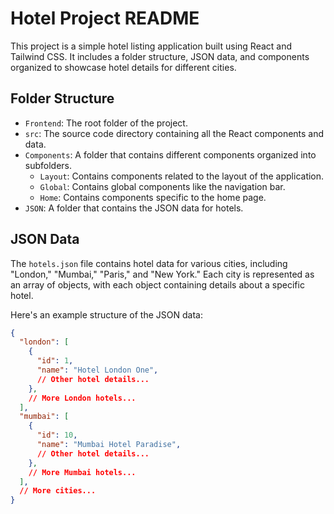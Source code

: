 # Hotel Project README

This project is a simple hotel listing application built using React and Tailwind CSS. It includes a folder structure, JSON data, and components organized to showcase hotel details for different cities.

## Folder Structure

- `Frontend`: The root folder of the project.
- `src`: The source code directory containing all the React components and data.
- `Components`: A folder that contains different components organized into subfolders.
  - `Layout`: Contains components related to the layout of the application.
  - `Global`: Contains global components like the navigation bar.
  - `Home`: Contains components specific to the home page.
- `JSON`: A folder that contains the JSON data for hotels.

## JSON Data

The `hotels.json` file contains hotel data for various cities, including "London," "Mumbai," "Paris," and "New York." Each city is represented as an array of objects, with each object containing details about a specific hotel.

Here's an example structure of the JSON data:

```json
{
  "london": [
    {
      "id": 1,
      "name": "Hotel London One",
      // Other hotel details...
    },
    // More London hotels...
  ],
  "mumbai": [
    {
      "id": 10,
      "name": "Mumbai Hotel Paradise",
      // Other hotel details...
    },
    // More Mumbai hotels...
  ],
  // More cities...
}
